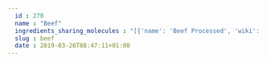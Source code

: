 ```yaml
---
  id : 270
  name : "Beef"
  ingredients_sharing_molecules : "[{'name': 'Beef Processed', 'wiki': 'Beef', 'id': 271, 'category': 'Meat', 'common_molecules': [8175, 31291, 7921, 5283324, 20995, 5960, 1123, 28906, 9609, 798, 17100, 8163, 7410, 8122, 20819, 31283, 527, 1130, 3893, 12230, 8012, 31251, 36225, 8106, 8375, 7710, 637564, 6140, 8094, 12266, 7824, 12587, 326, 5311110, 402, 6584, 123388, 19310, 5283321, 7302, 6202, 33032, 638014, 7937, 7895, 994, 644104, 7742, 6433214, 650, 1032, 12180, 87793, 7762, 878, 7501, 1060, 602, 11509, 27457, 12097, 6274, 5363229, 7848, 1616260, 28905, 31492, 643731, 16592, 8174, 9862, 5283345, 6428802, 8914, 15380, 19603, 231325, 11449]}, {'name': 'Chicken', 'wiki': 'Chicken', 'id': 272, 'category': 'Meat', 'common_molecules': [8175, 31291, 637564, 5960, 1123, 6654, 9609, 798, 28906, 17100, 8163, 878, 1616260, 985, 8180, 527, 1130, 3893, 8193, 8106, 7710, 6140, 8094, 12266, 12230, 402, 20819, 19310, 5283321, 6202, 1032, 7895, 994, 644104, 650, 14896, 7762, 7501, 20083, 7937, 27457, 247, 6274, 5363229, 7848, 28905, 31492, 643731, 7302, 5283345, 8914, 19603, 11449]}, {'name': 'Beer', 'wiki': 'Beer', 'id': 9, 'category': 'Beverage Alcoholic', 'common_molecules': [8175, 31291, 7997, 8163, 9609, 798, 17100, 878, 31283, 985, 8180, 527, 3893, 7361, 8193, 7710, 8094, 8159, 1130, 7824, 402, 6584, 19310, 9862, 6202, 1032, 7937, 7895, 644104, 7742, 650, 8038, 7921, 7762, 1060, 20083, 11509, 27457, 12097, 31251, 7848, 8174, 7302, 445639, 8914, 643731]}, {'name': 'Pork', 'wiki': 'Pork', 'id': 278, 'category': 'Meat', 'common_molecules': [8175, 31291, 5283324, 5960, 1123, 9609, 798, 1130, 8163, 878, 1616260, 985, 8180, 527, 27457, 3893, 8193, 20819, 7710, 6140, 8094, 28906, 12230, 123388, 19310, 5283321, 6202, 1032, 7937, 7895, 994, 644104, 702, 650, 7921, 11509, 36225, 12097, 247, 6274, 28905, 8174, 8106, 5283345, 445639, 8914]}, {'name': 'Tea', 'wiki': 'Tea', 'id': 310, 'category': 'Plant', 'common_molecules': [8175, 5283324, 8163, 6654, 798, 17100, 7410, 31283, 8180, 527, 3893, 36225, 1130, 8375, 7710, 637564, 8094, 28906, 7824, 12587, 878, 5283321, 9862, 6202, 7937, 644104, 6433214, 638014, 650, 14896, 7921, 7501, 20083, 11509, 27457, 12097, 247, 7361, 7302, 5283345, 445639, 8914, 12180, 643731, 11449]}]"
  slug : beef
  date : 2019-03-26T08:47:11+01:00
---
```



